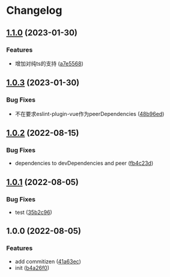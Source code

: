 # Changelog

## [1.1.0](https://github.com/sklme/eslint-config/compare/v1.0.3...v1.1.0) (2023-01-30)


### Features

* 增加对纯ts的支持 ([a7e5568](https://github.com/sklme/eslint-config/commit/a7e55687edaeb6430e2e310e78478bce7e9a5a12))

## [1.0.3](https://github.com/sklme/eslint-config/compare/v1.0.2...v1.0.3) (2023-01-30)


### Bug Fixes

* 不在要求eslint-plugin-vue作为peerDependencies ([48b96ed](https://github.com/sklme/eslint-config/commit/48b96edb0ed71ac0504f5183935bf34c3bb0153b))

## [1.0.2](https://github.com/sklme/eslint-config/compare/v1.0.1...v1.0.2) (2022-08-15)


### Bug Fixes

* dependencies to devDependencies and peer ([fb4c23d](https://github.com/sklme/eslint-config/commit/fb4c23d5c6ff43930abe768eb3ed2dac3c1c2dff))

## [1.0.1](https://github.com/sklme/eslint-config/compare/v1.0.0...v1.0.1) (2022-08-05)


### Bug Fixes

* test ([35b2c96](https://github.com/sklme/eslint-config/commit/35b2c9675d9f9a98de1143f1033198bf25b0b320))

## 1.0.0 (2022-08-05)


### Features

* add commitizen ([41a63ec](https://github.com/sklme/eslint-config/commit/41a63ec114ef19069700bc100b5a0a8061b2ad3f))
* init ([b4a26f0](https://github.com/sklme/eslint-config/commit/b4a26f000b52221eae3b4d4b149cbfbbd454930f))
